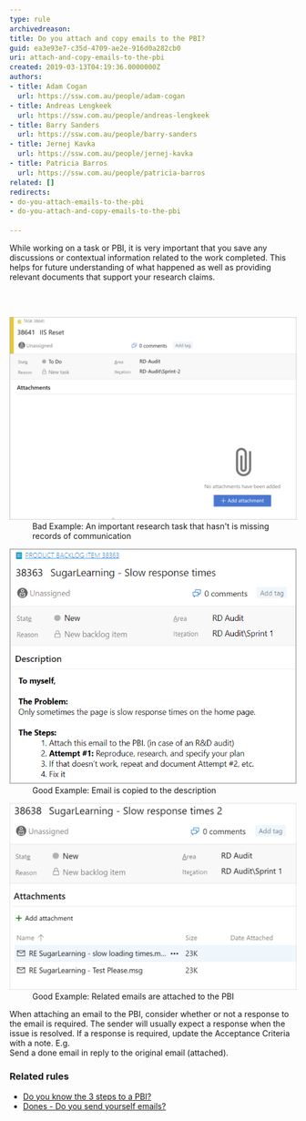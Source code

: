 ```yaml
---
type: rule
archivedreason: 
title: Do you attach and copy emails to the PBI?
guid: ea3e93e7-c35d-4709-ae2e-916d0a282cb0
uri: attach-and-copy-emails-to-the-pbi
created: 2019-03-13T04:19:36.0000000Z
authors:
- title: Adam Cogan
  url: https://ssw.com.au/people/adam-cogan
- title: Andreas Lengkeek
  url: https://ssw.com.au/people/andreas-lengkeek
- title: Barry Sanders
  url: https://ssw.com.au/people/barry-sanders
- title: Jernej Kavka
  url: https://ssw.com.au/people/jernej-kavka
- title: Patricia Barros
  url: https://ssw.com.au/people/patricia-barros
related: []
redirects:
- do-you-attach-emails-to-the-pbi
- do-you-attach-and-copy-emails-to-the-pbi

---
```



<p class="ssw15-rteElement-P">​​While working on a task or PBI, it is very important that you save any discussions or contextual information related to the work completed. This helps for future understanding of​ what happened as well as providing relevant documents that support your research claims.<br></p>
<br><excerpt class='endintro'></excerpt><br>
<dl class="badImage"><dt><img src="no-email-attached.png" alt="" style="width:600px;" />​</dt><dd>​​​Bad Example: An important research task that hasn't is missing records of communication</dd></dl><dl class="goodImage"><dt><img src="email-in-the-description.png" alt="" style="width:600px;" /></dt><dd>​Good Example: Email is copied to the description<br></dd></dl><dl class="goodImage"><dt><img src="email-attached-to-the-pbi.png" alt="" style="width:600px;" /></dt><dd>​Good Example: Related emails are attached to the PBI</dd></dl><p>When attaching an email to the PBI, consider whether or not a response to the email is required. The sender will usually expect a response when the issue is resolved.
If a response is required, update the Acceptance Criteria with a note. E.g.​ <br>Send a done email in reply to the original email (attached).​<br></p><h3 class="ssw15-rteElement-H3">Related rules​<br></h3><ul><li><a href=/do-you-know-the-3-steps-to-a-pbi>Do you know the 3 steps to a PBI?</a><br></li><li><a href=/dones-do-you-send-yourself-emails>Dones - Do you send yourself emails?​</a><br></li></ul>


